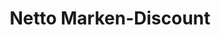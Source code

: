 ---
title: "Netto Marken-Discount"
url: /oranienburg/netto-marken-discount-andre-pican-strasse/
shop: Supermarkt
---